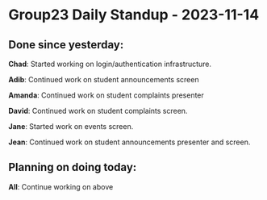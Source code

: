 # Group23 Daily Standup - 2023-11-14

## Done since yesterday:

**Chad**: Started working on login/authentication infrastructure.

**Adib**: Continued work on student announcements screen

**Amanda**: Continued work on student complaints presenter

**David**: Continued work on student complaints screen.

**Jane**: Started work on events screen.

**Jean**: Continued work on student announcements presenter and screen.

## Planning on doing today:

**All**: Continue working on above
